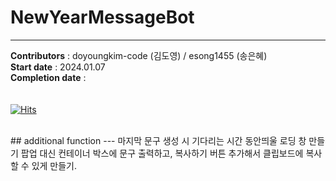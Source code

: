 # NewYearMessageBot
---               
__Contributors__ : doyoungkim-code (김도영) / esong1455 (송은혜) <br>
__Start date__ : 2024.01.07 <br>
__Completion date__ : <br><br><br>
[![Hits](https://hits.seeyoufarm.com/api/count/incr/badge.svg?url=https%3A%2F%2Fgithub.com%2Fesong1455%2FnewyearMessageBot&count_bg=%2362DB6C&title_bg=%23555555&icon=&icon_color=%23E7E7E7&title=%EC%A1%B0%ED%9A%8C&edge_flat=false)](https://hits.seeyoufarm.com) 


<br>
## additional function
---
마지막 문구 생성 시 기다리는 시간 동안띄울 로딩 창 만들기
팝업 대신 컨테이너 박스에 문구 출력하고, 복사하기 버튼 추가해서 클립보드에 복사할 수 있게 만들기.
